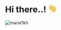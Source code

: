 
<h1> Hi there..! <img src="https://github.com/marat1kh/marat1kh/blob/main/Hi.gif" width="29px"> </h1>
<p align="left"> <img src=https://komarev.com/ghpvc/?username=marat1kh alt=marat1kh> </p>

